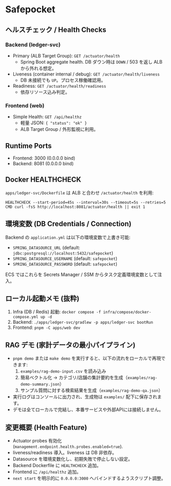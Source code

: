 # Safepocket

## ヘルスチェック / Health Checks

### Backend (ledger-svc)
- Primary (ALB Target Group): `GET /actuator/health`  
  - Spring Boot aggregate health. DB ダウン時は `DOWN` / 503 を返し ALB から外れる想定。
- Liveness (container internal / debug): `GET /actuator/health/liveness`  
  - DB 未接続でも `UP`。プロセス稼働確認用。
- Readiness: `GET /actuator/health/readiness`  
  - 依存リソース込み判定。

### Frontend (web)
- Simple Health: `GET /api/healthz`  
  - 軽量 JSON: `{ "status": "ok" }`  
  - ALB Target Group / 外形監視に利用。

## Runtime Ports
- Frontend: 3000 (0.0.0.0 bind)
- Backend: 8081 (0.0.0.0 bind)

## Docker HEALTHCHECK
`apps/ledger-svc/Dockerfile` は ALB と合わせ `/actuator/health` を利用:
```
HEALTHCHECK --start-period=45s --interval=30s --timeout=5s --retries=5 CMD curl -fsS http://localhost:8081/actuator/health || exit 1
```

## 環境変数 (DB Credentials / Connection)
Backend の `application.yml` は以下の環境変数で上書き可能:
- `SPRING_DATASOURCE_URL` (default: `jdbc:postgresql://localhost:5432/safepocket`)
- `SPRING_DATASOURCE_USERNAME` (default: `safepocket`)
- `SPRING_DATASOURCE_PASSWORD` (default: `safepocket`)

ECS ではこれらを Secrets Manager / SSM からタスク定義環境変数として注入。

## ローカル起動メモ (抜粋)
1. Infra (DB / Redis) 起動: `docker compose -f infra/compose/docker-compose.yml up -d`
2. Backend: `./apps/ledger-svc/gradlew -p apps/ledger-svc bootRun`
3. Frontend: `pnpm -C apps/web dev`

## RAG デモ (家計データの最小パイプライン)
- `pnpm demo` または `make demo` を実行すると、以下の流れをローカルで再現できます:
  1. `examples/rag-demo-input.csv` を読み込み
  2. 簡易ベクトル化 → カテゴリ/店舗の集計要約を生成（`examples/rag-demo-summary.json`）
  3. サンプル質問に対する検索結果を生成（`examples/rag-demo-qa.json`）
- 実行ログはコンソールに出力され、生成物は `examples/` 配下に保存されます。
- デモは全てローカルで完結し、本番サービスや外部APIには接続しません。

## 変更概要 (Health Feature)
- Actuator probes 有効化 (`management.endpoint.health.probes.enabled=true`).
- liveness/readiness 導入。liveness は DB 非依存。
- Datasource を環境変数化し、初期失敗で停止しない設定。
- Backend Dockerfile に `HEALTHCHECK` 追加。
- Frontend に `/api/healthz` 追加。
- `next start` を明示的に `0.0.0.0:3000` へバインドするようスクリプト調整。
